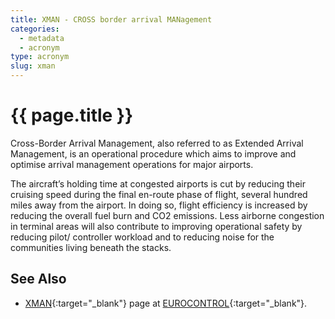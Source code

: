 ```yaml
---
title: XMAN - CROSS border arrival MANagement
categories:
  - metadata
  - acronym
type: acronym
slug: xman
---
```

# {{ page.title }}

Cross-Border Arrival Management, also referred to as Extended Arrival Management,
is an operational procedure which aims to improve and optimise arrival management
operations for major airports.

The aircraft’s holding time at congested airports is cut by reducing their
cruising speed during the final en-route phase of flight, several hundred
miles away from the airport.  In doing so, flight efficiency is increased
by reducing the overall fuel burn and CO2 emissions.
Less airborne congestion in terminal areas will also contribute to improving
operational safety by reducing pilot/ controller workload and to reducing noise
for the communities living beneath the stacks.

## See Also

* [XMAN][xmanECTRL]{:target="_blank"} page at [EUROCONTROL][ectrl]{:target="_blank"}.

[xmanECTRL]: <http://www.eurocontrol.int/articles/xman> "XMAN - EUROCONTROL"
[ectrl]: <https://www.eurocontrol.int/> "EUROCONTROL"
